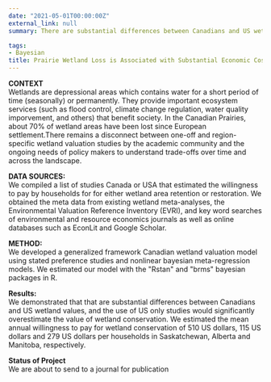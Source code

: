 ```yaml
---
date: "2021-05-01T00:00:00Z"
external_link: null
summary: There are substantial differences between Canadians and US wetland values. There are limited information on primary wetland studies in Canada, compared to the US. This project uses a bayesian nonliner model to estimate the willingness of US and Canada households to pay for wetland conservatin. We estimated our model with the "Rstan" package in R. Our results showed that the mean annual willingness to pay for wetland conservation are 510 US dollars, 115 US dollars and 279 US dollars per households in Saskatchewan, Alberta and Manitoba, respectively.

tags:
- Bayesian
title: Prairie Wetland Loss is Associated with Substantial Economic Costs to Society
---
```


**CONTEXT**  
Wetlands are depressional areas which contains water for a short period of time (seasonally) or permanently. They provide important ecosystem services (such as flood control, climate change regulation, water quality imporvement, and others) that benefit society. In the Canadian Prairies, about 70% of wetland areas have been lost since European settlement.There remains a disconnect between one-off and region-specific wetland valuation studies by the academic community and the ongoing needs of policy makers to understand trade-offs over time and across the landscape. 

**DATA SOURCES:**  
We compiled a list of studies Canada or USA that estimated the willingness to pay by households for for either wetland area retention or restoration. We obtained the meta data from existing wetland meta-analyses, the Environmental Valuation Reference Inventory (EVRI), and key word searches of environmental and resource economics journals as well as online databases such as EconLit and Google Scholar. 

**METHOD:**  
We developed a generalized framework Canadian wetland valuation model using stated preference studies and nonlinear bayesian meta-regression models. We estimated our model with the "Rstan" and "brms" bayesian packages in R. 

**Results:**  
We demonstrated that that are substantial differences between Canadians and US wetland values, and the use of US only studies would significantly overestimate the value of wetland conservation. We estimated the mean annual willingness to pay for wetland conservation of 510 US dollars, 115 US dollars and 279 US dollars per households in Saskatchewan, Alberta and Manitoba, respectively.

**Status of Project**  
We are about to send to a journal for publication

